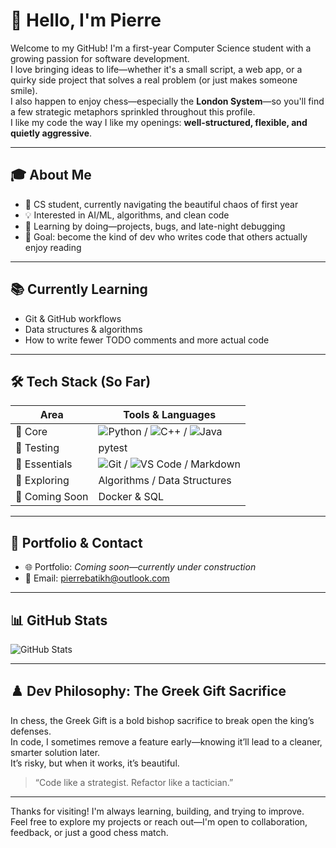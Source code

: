# 👋 Hello, I'm Pierre

Welcome to my GitHub! I'm a first-year Computer Science student with a growing passion for software development.  
I love bringing ideas to life—whether it's a small script, a web app, or a quirky side project that solves a real problem (or just makes someone smile).  
I also happen to enjoy chess—especially the **London System**—so you'll find a few strategic metaphors sprinkled throughout this profile.  
I like my code the way I like my openings: **well-structured, flexible, and quietly aggressive**.

---

## 🎓 About Me

- 🏫 CS student, currently navigating the beautiful chaos of first year  
- 💡 Interested in AI/ML, algorithms, and clean code  
- 🧠 Learning by doing—projects, bugs, and late-night debugging  
- 🎯 Goal: become the kind of dev who writes code that others actually enjoy reading

---

## 📚 Currently Learning

- Git & GitHub workflows  
- Data structures & algorithms  
- How to write fewer TODO comments and more actual code

---

## 🛠️ Tech Stack (So Far)

| Area           | Tools & Languages                     |
|----------------|---------------------------------------|
| 🧠 Core         | ![Python](https://img.shields.io/badge/Python-3776AB?style=flat-square&logo=python&logoColor=white) / ![C++](https://img.shields.io/badge/C++-00599C?style=flat-square&logo=c%2B%2B&logoColor=white) / ![Java](https://img.shields.io/badge/Java-007396?style=flat-square&logo=java&logoColor=white)                     |
| 🧪 Testing      | pytest                                |
| 🧰 Essentials   | ![Git](https://img.shields.io/badge/Git-F05032?style=flat-square&logo=git&logoColor=white) / ![VS Code](https://img.shields.io/badge/VS%20Code-007ACC?style=flat-square&logo=visual-studio-code&logoColor=white) / Markdown              |
| 🧱 Exploring    | Algorithms / Data Structures    |
| 🚧 Coming Soon | Docker & SQL |
---

## 📁 Portfolio & Contact

- 🌐 Portfolio: *Coming soon—currently under construction*
- 📧 Email: pierrebatikh@outlook.com  

---

## 📊 GitHub Stats

![GitHub Stats](https://github-readme-stats.vercel.app/api?username=PierreBatikh&show_icons=true&theme=tokyonight)

---

## ♟️ Dev Philosophy: The Greek Gift Sacrifice

In chess, the Greek Gift is a bold bishop sacrifice to break open the king’s defenses.  
In code, I sometimes remove a feature early—knowing it’ll lead to a cleaner, smarter solution later.  
It’s risky, but when it works, it’s beautiful.

> “Code like a strategist. Refactor like a tactician.”

---

Thanks for visiting! I'm always learning, building, and trying to improve.  
Feel free to explore my projects or reach out—I'm open to collaboration, feedback, or just a good chess match.

<!--
()
- 📧 Email: your.email@example.com  
- 💼 LinkedIn: [Your Name](https://linkedin.com/in/yourprofile) *(if available)*
## Welcome to my profile!

My name is Pierre, I am a creatvie, passionate computer science student who likes building practical tools and learning how software shapes the world...
- 🌱 I’m currently learning algorithms and data structures.
## My Tech Stack
  ### 🧰 My Tech Stack

**Languages**  
![Python](https://img.shields.io/badge/Python-3776AB?style=flat-square&logo=python&logoColor=white)
![C++](https://img.shields.io/badge/C++-00599C?style=flat-square&logo=c%2B%2B&logoColor=white)

**Tools & IDEs**  
![Visual Studio Code](https://img.shields.io/badge/VS%20Code-007ACC?style=flat-square&logo=visual-studio-code&logoColor=white)

**Version Control**  
![Git](https://img.shields.io/badge/Git-F05032?style=flat-square&logo=git&logoColor=white)
![GitHub](https://img.shields.io/badge/GitHub-181717?style=flat-square&logo=github&logoColor=white)
**PierreBatikh/PierreBatikh** is a ✨ _special_ ✨ repository because its `README.md` (this file) appears on your GitHub profile.
(# ♟️ Welcome to My GitHub Arena

Hi there! I'm a developer who codes like I play chess: with strategy, patience, and the occasional surprise sacrifice.  
I play the **London System** as White—solid, reliable, and quietly dangerous. As Black, I explore many defenses... except the Sicilian. We don’t talk about the Sicilian. 😅

---

## 🧠 Currently Learning

- Advanced React patterns & performance optimization  
- TypeScript sorcery  
- Clean architecture & scalable design  
- How not to `git push --force` on a Friday

---

## 🛠️ Tech Stack (My Pieces on the Board)

| Piece       | Tech                     |
|------------|--------------------------|
| ♔ King      | JavaScript / TypeScript  |
| ♕ Queen     | React / Next.js          |
| ♖ Rooks     | Node.js / Express        |
| ♗ Bishops   | PostgreSQL / MongoDB     |
| ♘ Knights   | Docker / Git / CI/CD     |
| ♙ Pawns     | HTML / CSS / Tailwind    |

---

## 🏰 My Coding Style = The London System

- **Solid foundations**: I build from the center out, with clean structure and reusable components.  
- **Quiet pressure**: I prefer elegant solutions over brute force.  
- **Surprise tactics**: I love refactoring that feels like a tactical knight fork.

---

## 📫 Contact & Portfolio

- 🌐 [My Portfolio](https://your-portfolio-link.com)  
- 📧 Email: your.email@example.com  
- 🐦 Twitter: [@yourhandle](https://twitter.com/yourhandle)  
- 💼 LinkedIn: [Your Name](https://linkedin.com/in/yourprofile)

---

## 📊 GitHub Stats

![Your GitHub Stats](https://github-readme-stats.vercel.app/api?username=yourusername&show_icons=true&theme=tokyonight)

---

## 🧩 Bonus: If My Commits Were Chess Moves...

- `git commit -m "fix"` → Bishop quietly retreats  
- `git commit -m "refactor"` → Knight forks two bugs  
- `git commit -m "add feature"` → Queen storms the board  
- `git push --force` → Blunder. Game over.

---

> “In coding as in chess, the best move is the one that solves three problems at once.” – Probably me)
Here are some ideas to get you started:

- 🔭 I’m currently working on ...
- 🌱 I’m currently learning ...
- 👯 I’m looking to collaborate on ...
- 🤔 I’m looking for help with ...
- 💬 Ask me about ...
- 📫 How to reach me: ...
- 😄 Pronouns: ...
- ⚡ Fun fact: ...
-->
<!-- 

-->
